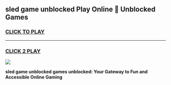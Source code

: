
## sled game unblocked Play Online 👋 Unblocked Games
<h3>
<a href="https://premium.freeplayer.one?title=sled_game_unblocked&ref=19F">CLICK TO PLAY</a></h3>
<hr>

<h3>
<a href="https://premium.freeplayer.one?title=sled_game_unblocked&ref=19F">CLICK 2 PLAY</a>
  
</h3>

<a href="https://premium.freeplayer.one?title=sled_game_unblocked&ref=19F"><img src="https://clearcache.store/games.png"></a>


**sled game unblocked games unblocked: Your Gateway to Fun and Accessible Online Gaming**
